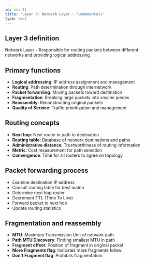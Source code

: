 ```yaml
---
id: osi-11
title: "Layer 3: Network Layer - Fundamentals"
type: text
---
```



## Layer 3 definition

Network Layer - Responsible for routing packets between different networks and providing logical addressing.

## Primary functions

- **Logical addressing**: IP address assignment and management
- **Routing**: Path determination through internetwork
- **Packet forwarding**: Moving packets toward destination
- **Fragmentation**: Breaking large packets into smaller pieces
- **Reassembly**: Reconstructing original packets
- **Quality of Service**: Traffic prioritization and management

## Routing concepts

- **Next hop**: Next router in path to destination
- **Routing table**: Database of network destinations and paths
- **Administrative distance**: Trustworthiness of routing information
- **Metric**: Cost measurement for path selection
- **Convergence**: Time for all routers to agree on topology

## Packet forwarding process

- Examine destination IP address
- Consult routing table for best match
- Determine next hop router
- Decrement TTL (Time To Live)
- Forward packet to next hop
- Update routing statistics

## Fragmentation and reassembly

- **MTU**: Maximum Transmission Unit of network path
- **Path MTU Discovery**: Finding smallest MTU in path
- **Fragment offset**: Position of fragment in original packet
- **More Fragments flag**: Indicates more fragments follow
- **Don't Fragment flag**: Prohibits fragmentation